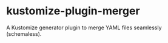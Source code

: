 # kustomize-plugin-merger
A Kustomize generator plugin to merge YAML files seamlessly (schemaless).

